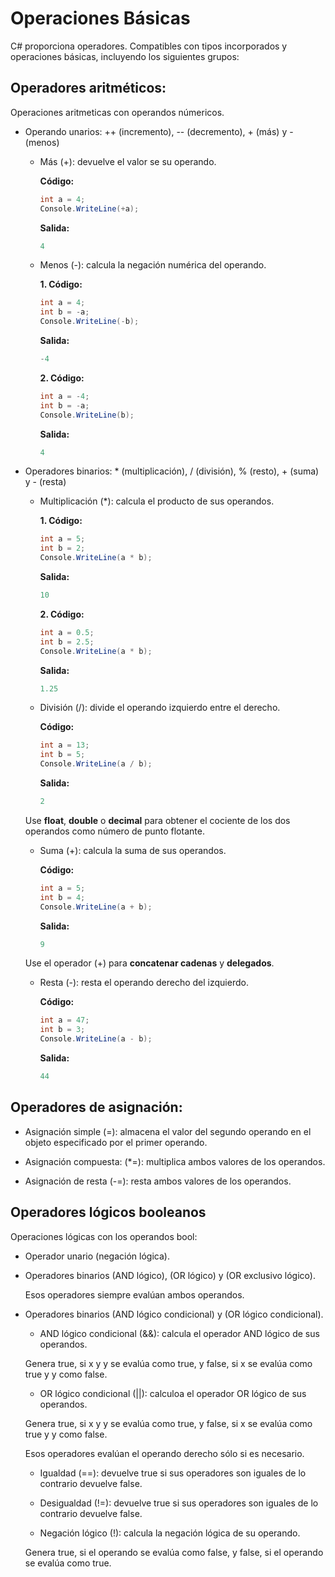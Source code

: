 # **Operaciones Básicas**

C# proporciona operadores. Compatibles con tipos incorporados y operaciones básicas, incluyendo los siguientes grupos:

## Operadores aritméticos:

Operaciones aritmeticas con operandos númericos.

* Operando unarios: ++ (incremento), -- (decremento), + (más) y - (menos)
    * Más (+): devuelve el valor se su operando.

        **Código:**
        ```c#
        int a = 4;
        Console.WriteLine(+a);
        ```
        **Salida:**
        ```c#
        4
        ```
    * Menos (-): calcula la negación numérica del operando.

        **1. Código:**
        ```c#
        int a = 4;
        int b = -a;
        Console.WriteLine(-b);
        ```
        **Salida:**
        ```c#
        -4
        ```
        **2. Código:**
        ```c#
        int a = -4;
        int b = -a;
        Console.WriteLine(b);
        ```
        **Salida:**
        ```c#
        4
        ```
* Operadores binarios: * (multiplicación), / (división), % (resto), + (suma) y - (resta)
    * Multiplicación (*): calcula el producto de sus operandos.

        **1. Código:**
        ```c#
        int a = 5;
        int b = 2;
        Console.WriteLine(a * b);
        ```
        **Salida:**
        ```c#
        10
        ```
        **2. Código:**
        ```c#
        int a = 0.5;
        int b = 2.5;
        Console.WriteLine(a * b);
        ```
        **Salida:**
        ```c#
        1.25
        ```
    * División (/): divide el operando izquierdo entre el derecho.

        **Código:**
        ```c#
        int a = 13;
        int b = 5;
        Console.WriteLine(a / b);
        ```
        **Salida:**
        ```c#
        2
        ```

    Use **float**, **double** o **decimal** para obtener el cociente de los dos operandos como número de punto flotante.

    * Suma (+): calcula la suma de sus operandos.

        **Código:**
        ```c#
        int a = 5;
        int b = 4;
        Console.WriteLine(a + b);
        ```
        **Salida:**
        ```c#
        9
        ```

    Use el operador (+) para **concatenar cadenas** y **delegados**.

    * Resta (-): resta el operando derecho del izquierdo.

        **Código:**
        ```c#
        int a = 47;
        int b = 3;
        Console.WriteLine(a - b);
        ```
        **Salida:**
        ```c#
        44
        ```

## Operadores de asignación:

  * Asignación simple (=): almacena el valor del segundo operando en el objeto especificado por el primer operando.

  * Asignación compuesta: (*=): multiplica ambos valores de los operandos.

  * Asignación de resta (-=): resta ambos valores de los operandos.

## Operadores lógicos booleanos

Operaciones lógicas con los operandos bool:

  * Operador unario (negación lógica).

  * Operadores binarios (AND lógico), (OR lógico) y (OR exclusivo lógico).

    Esos operadores siempre evalúan ambos operandos.

  * Operadores binarios (AND lógico condicional) y (OR lógico condicional).

    * AND lógico condicional (&&): calcula el operador AND lógico de sus operandos.

    Genera true, si x y y se evalúa como true, y false, si x se evalúa como true y y como false.

    * OR lógico condicional (||): calculoa el operador OR lógico de sus operandos.
    
    Genera true, si x y y se evalúa como true, y false, si x se evalúa como true y y como false.

    Esos operadores evalúan el operando derecho sólo si es necesario.

    * Igualdad (==): devuelve true si sus operadores son iguales de lo contrario devuelve false.

    * Desigualdad (!=): devuelve true si sus operadores son iguales de lo contrario devuelve false.

    * Negación lógico (!): calcula la negación lógica de su operando.

    Genera true, si el operando se evalúa como false, y false, si el operando se evalúa como true.